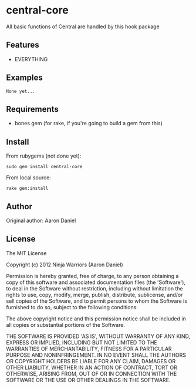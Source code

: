 central-core
===========

All basic functions of Central are handled by this hook package

Features
--------

* EVERYTHING

Examples
--------

    None yet...

Requirements
------------

* bones gem (for rake, if you're going to build a gem from this)

Install
-------

From rubygems (not done yet):

```
sudo gem install central-core
```

From local source:

```
rake gem:install
```

Author
------

Original author: Aaron Daniel

License
-------

The MIT License

Copyright (c) 2012 Ninja Warriors (Aaron Daniel)

Permission is hereby granted, free of charge, to any person obtaining
a copy of this software and associated documentation files (the
'Software'), to deal in the Software without restriction, including
without limitation the rights to use, copy, modify, merge, publish,
distribute, sublicense, and/or sell copies of the Software, and to
permit persons to whom the Software is furnished to do so, subject to
the following conditions:

The above copyright notice and this permission notice shall be
included in all copies or substantial portions of the Software.

THE SOFTWARE IS PROVIDED 'AS IS', WITHOUT WARRANTY OF ANY KIND,
EXPRESS OR IMPLIED, INCLUDING BUT NOT LIMITED TO THE WARRANTIES OF
MERCHANTABILITY, FITNESS FOR A PARTICULAR PURPOSE AND NONINFRINGEMENT.
IN NO EVENT SHALL THE AUTHORS OR COPYRIGHT HOLDERS BE LIABLE FOR ANY
CLAIM, DAMAGES OR OTHER LIABILITY, WHETHER IN AN ACTION OF CONTRACT,
TORT OR OTHERWISE, ARISING FROM, OUT OF OR IN CONNECTION WITH THE
SOFTWARE OR THE USE OR OTHER DEALINGS IN THE SOFTWARE.

